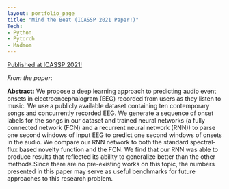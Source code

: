 ```yaml
---
layout: portfolio_page
title: "Mind the Beat (ICASSP 2021 Paper!)"
Tech:
- Python
- Pytorch
- Madmom
---
```


[Published at ICASSP 2021!](https://ieeexplore.ieee.org/abstract/document/9414245)

_From the paper_:

**Abstract:**
We propose a deep learning approach to predicting audio event onsets in electroencephalogram (EEG) recorded from users as they listen to music. We use a publicly available dataset containing ten contemporary songs and concurrently recorded EEG. We generate a sequence of onset labels for the songs in our dataset and trained neural networks (a fully connected network (FCN) and a recurrent neural network (RNN)) to parse one second windows of input EEG to predict one second windows of onsets in the audio. We compare our RNN network to both the standard spectral-flux based novelty function and the FCN. We find that our RNN was able to produce results that reflected its ability to generalize better than the other methods.Since there are no pre-existing works on this topic, the numbers presented in this paper may serve as useful benchmarks for future approaches to this research problem.